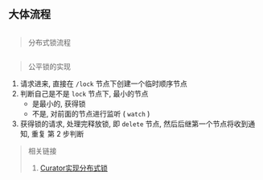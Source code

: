 ## 大体流程

<center><img src="https://ning-wang.oss-cn-beijing.aliyuncs.com/blog-imags/image-20210529142858375.png" alt=""  style="zoom:80%;"  /></center>

> 分布式锁流程



<center><img src="https://ning-wang.oss-cn-beijing.aliyuncs.com/blog-imags/image-20210529150610180.png" alt=""  /></center>

> 公平锁的实现

1. 请求进来, 直接在 `/lock` 节点下创建一个临时顺序节点
2. 判断自己是不是 `lock` 节点下, 最小的节点
   * 是最小的, 获得锁
   * 不是, 对前面的节点进行监听 ( `watch` )
3. 获得锁的请求, 处理完释放锁, 即 `delete` 节点, 然后后继第一个节点将收到通知, 重复 第 2 步判断



>  相关链接
>
> 1. [Curator实现分布式锁](https://www.cnblogs.com/qlqwjy/p/10518900.html)

